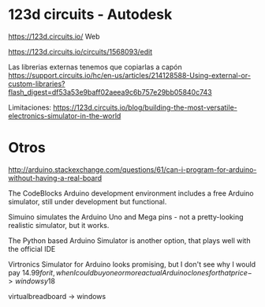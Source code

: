 # 123d circuits - Autodesk
https://123d.circuits.io/
Web

https://123d.circuits.io/circuits/1568093/edit


Las librerias externas tenemos que copiarlas a capón
https://support.circuits.io/hc/en-us/articles/214128588-Using-external-or-custom-libraries?flash_digest=df53a53e9baff02aeea9c6b757e29bb05840c743


Limitaciones:
https://123d.circuits.io/blog/building-the-most-versatile-electronics-simulator-in-the-world


# Otros
http://arduino.stackexchange.com/questions/61/can-i-program-for-arduino-without-having-a-real-board

The CodeBlocks Arduino development environment includes a free Arduino simulator, still under development but functional.

Simuino simulates the Arduino Uno and Mega pins - not a pretty-looking realistic simulator, but it works.

The Python based Arduino Simulator is another option, that plays well with the official IDE

Virtronics Simulator for Arduino looks promising, but I don't see why I would pay $14.99 for it, when I could buy one or more actual Arduino clones for that price -> windows y 18$

virtualbreadboard -> windows
